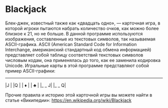 # Blackjack
Блек-джек, известный также как «двадцать одно», — карточная игра, в которой игроки пытаются набрать количество очков, как можно более близкое к 21, но не больше. В данной программе используются изображения, составленные из текстовых символов, так называемая ASCII-графика. ASCII (American Standard Code for Information Interchange, американский стандартный код обмена информацией) представляет собой таблицу соответствий текстовых символов числовым кодам, она применялась до того, как ее заменила кодировка Unicode. Игральные карты в этой программе представляют собой пример ASCII-графики:
  _ _ _    _ _ _
 |J  |  |Q  |
 | ♦ |  | ♣ |
 |_ _ J|  |_ _ Q|
 
Прочие правила и историю этой карточной игры вы можете найти в статье «Википедии»: https://en.wikipedia.org/wiki/Blackjack
